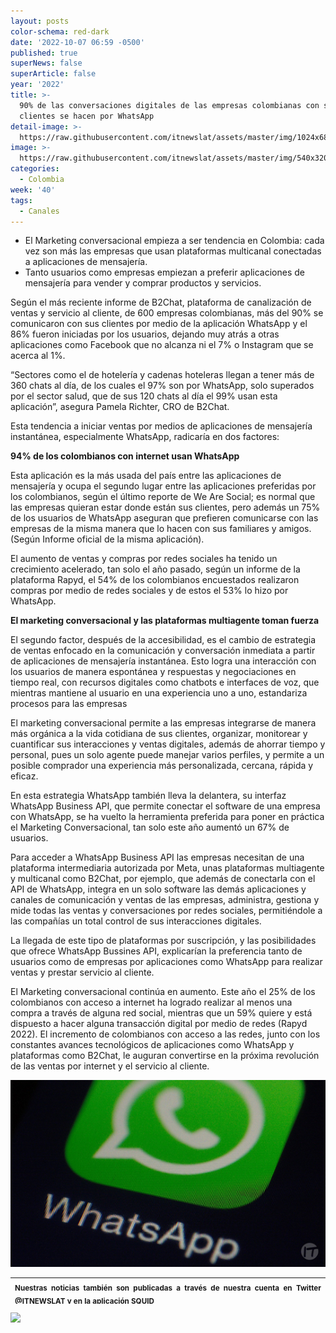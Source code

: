 ```yaml
---
layout: posts
color-schema: red-dark
date: '2022-10-07 06:59 -0500'
published: true
superNews: false
superArticle: false
year: '2022'
title: >-
  90% de las conversaciones digitales de las empresas colombianas con sus
  clientes se hacen por WhatsApp
detail-image: >-
  https://raw.githubusercontent.com/itnewslat/assets/master/img/1024x680/Whatsapp-APP-g.jpg
image: >-
  https://raw.githubusercontent.com/itnewslat/assets/master/img/540x320/Whatsapp-APP-p.jpg
categories:
  - Colombia
week: '40'
tags:
  - Canales
---
```

- El Marketing conversacional empieza a ser tendencia en Colombia: cada vez son más las empresas que usan plataformas multicanal conectadas a aplicaciones de mensajería.
- Tanto usuarios como empresas empiezan a preferir aplicaciones de mensajería para vender y comprar productos y servicios.
 
Según el más reciente informe de B2Chat, plataforma de canalización de ventas y servicio al cliente, de 600 empresas colombianas, más del 90% se comunicaron con sus clientes por medio de la aplicación WhatsApp y el 86% fueron iniciadas por los usuarios, dejando muy atrás a otras aplicaciones como Facebook que no alcanza ni el 7% o Instagram que se acerca al 1%.
 
“Sectores como el de hotelería y cadenas hoteleras llegan a tener más de 360 chats al día, de los cuales el 97% son por WhatsApp, solo superados por el sector salud, que de sus 120 chats al día el 99% usan esta aplicación”, asegura Pamela Richter, CRO de B2Chat.
 
Esta tendencia a iniciar ventas por medios de aplicaciones de mensajería instantánea, especialmente WhatsApp, radicaría en dos factores:
 
**94% de los colombianos con internet usan WhatsApp**
 
Esta aplicación es la más usada del país entre las aplicaciones de mensajería y ocupa el segundo lugar entre las aplicaciones preferidas por los colombianos, según el último reporte de We Are Social; es normal que las empresas quieran estar donde están sus clientes, pero además un 75% de los usuarios de WhatsApp aseguran que prefieren comunicarse con las empresas de la misma manera que lo hacen con sus familiares y amigos. (Según Informe oficial de la misma aplicación).
 
El aumento de ventas y compras por redes sociales ha tenido un crecimiento acelerado, tan solo el año pasado, según un informe de la plataforma Rapyd, el 54% de los colombianos encuestados realizaron compras por medio de redes sociales y de estos el 53% lo hizo por WhatsApp.
 
**El marketing conversacional y las plataformas multiagente toman fuerza**
 
El segundo factor, después de la accesibilidad, es el cambio de estrategia de ventas enfocado en la comunicación y conversación inmediata a partir de aplicaciones de mensajería instantánea. Esto logra una interacción con los usuarios de manera espontánea y respuestas y negociaciones en tiempo real, con recursos digitales como chatbots e interfaces de voz, que mientras mantiene al usuario en una experiencia uno a uno, estandariza procesos para las empresas
 
El  marketing conversacional permite a las empresas integrarse de manera más orgánica a la vida cotidiana de sus clientes, organizar, monitorear y cuantificar sus interacciones y ventas digitales, además de ahorrar tiempo y personal, pues un solo agente puede manejar varios perfiles, y permite a un posible comprador una experiencia más personalizada, cercana, rápida y eficaz.
 
En esta estrategia WhatsApp también lleva la delantera, su interfaz WhatsApp Business API, que permite conectar el software de una empresa con WhatsApp, se ha vuelto la herramienta preferida para poner en práctica el Marketing Conversacional, tan solo este año aumentó un 67% de usuarios.
 
Para acceder a WhatsApp Business API las empresas necesitan de una plataforma intermediaria autorizada por Meta, unas plataformas multiagente y multicanal como B2Chat, por ejemplo, que además de conectarla con el API de WhatsApp, integra en un solo software las demás aplicaciones y canales de comunicación y ventas de las empresas, administra, gestiona y mide todas las ventas y conversaciones por redes sociales, permitiéndole a las compañías un total control de sus interacciones digitales.
 
La llegada de este tipo de plataformas por suscripción, y las posibilidades que ofrece WhatsApp Bussines API, explicarían la preferencia tanto de usuarios como de empresas por aplicaciones como WhatsApp para realizar ventas y prestar servicio al cliente.
 
El Marketing conversacional continúa en aumento. Este año el 25% de los colombianos con acceso a internet ha logrado realizar al menos una compra a través de alguna red social, mientras que un 59% quiere y está dispuesto a hacer alguna transacción digital por medio de redes (Rapyd 2022). El incremento de colombianos con acceso a las redes, junto  con los constantes avances tecnológicos de aplicaciones como WhatsApp y plataformas como B2Chat, le auguran convertirse en la próxima revolución de las ventas por internet y el servicio al cliente.


![](https://raw.githubusercontent.com/itnewslat/assets/master/img/540x320/Whatsapp-APP-p.jpg)

<table style="height: 42px;" width="569">
<tbody>
<tr>
<td style="text-align: justify;"><sub><strong>Nuestras noticias también son publicadas a través de nuestra cuenta en Twitter <a href="https://twitter.com/itnewslat?lang=es">@ITNEWSLAT</a> y en la aplicación <a href="https://squidapp.co/en/">SQUID</a></strong></sub></td>
</tr>
</tbody>
</table>

<img src="https://tracker.metricool.com/c3po.jpg?hash=56f88a41e39ab42c063cc51676587a04"/>